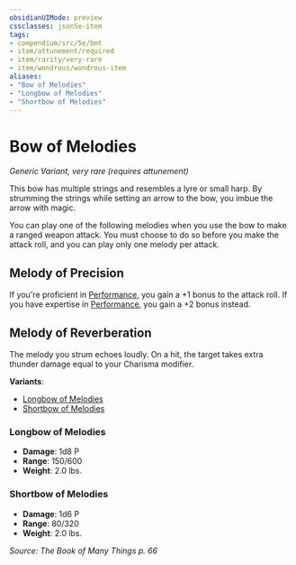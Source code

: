 ```yaml
---
obsidianUIMode: preview
cssclasses: json5e-item
tags:
- compendium/src/5e/bmt
- item/attunement/required
- item/rarity/very-rare
- item/wondrous/wondrous-item
aliases: 
- "Bow of Melodies"
- "Longbow of Melodies"
- "Shortbow of Melodies"
---
```

# Bow of Melodies
*Generic Variant, very rare (requires attunement)*  


This bow has multiple strings and resembles a lyre or small harp. By strumming the strings while setting an arrow to the bow, you imbue the arrow with magic.

You can play one of the following melodies when you use the bow to make a ranged weapon attack. You must choose to do so before you make the attack roll, and you can play only one melody per attack.

## Melody of Precision

If you're proficient in [Performance](5E2014官方资源/规则/skills.md#Performance), you gain a +1 bonus to the attack roll. If you have expertise in [Performance](5E2014官方资源/规则/skills.md#Performance), you gain a +2 bonus instead.

## Melody of Reverberation

The melody you strum echoes loudly. On a hit, the target takes extra thunder damage equal to your Charisma modifier.

**Variants**:
- [Longbow of Melodies](#Longbow%20of%20Melodies)
- [Shortbow of Melodies](#Shortbow%20of%20Melodies)

### Longbow of Melodies

- **Damage**: 1d8 P
- **Range**: 150/600
- **Weight**: 2.0 lbs.

### Shortbow of Melodies

- **Damage**: 1d6 P
- **Range**: 80/320
- **Weight**: 2.0 lbs.


*Source: The Book of Many Things p. 66*